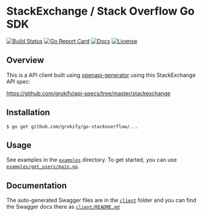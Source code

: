 # StackExchange / Stack Overflow Go SDK

[![Build Status][build-status-svg]][build-status-url]
[![Go Report Card][goreport-svg]][goreport-url]
[![Docs][docs-godoc-svg]][docs-godoc-url]
[![License][license-svg]][license-url]

 [build-status-svg]: https://github.com/grokify/go-stackoverflow/workflows/go%20build/badge.svg
 [build-status-url]: https://github.com/grokify/go-stackoverflow/actions
 [goreport-svg]: https://goreportcard.com/badge/github.com/grokify/go-stackoverflow
 [goreport-url]: https://goreportcard.com/report/github.com/grokify/go-stackoverflow
 [docs-godoc-svg]: https://pkg.go.dev/badge/github.com/grokify/go-stackoverflow
 [docs-godoc-url]: https://pkg.go.dev/github.com/grokify/go-stackoverflow
 [license-svg]: https://img.shields.io/badge/license-MIT-blue.svg
 [license-url]: https://github.com/grokify/go-stackoverflow/blob/master/LICENSE

## Overview

This is a API client built using [openapi-generator](https://github.com/OpenAPITools/openapi-generator) using this StackExchange API spec:

https://github.com/grokify/api-specs/tree/master/stackexchange

## Installation

`$ go get github.com/grokify/go-stackoverflow/...`

## Usage

See examples in the [`examples`](examples) directory. To get started, you can use [`examples/get_users/main.go`](examples/get_users/main.go).

## Documentation

The auto-generated Swagger files are in the [`client`](client) folder and you can find the Swagger docs there as [`client/README.md`](client/README.md)
